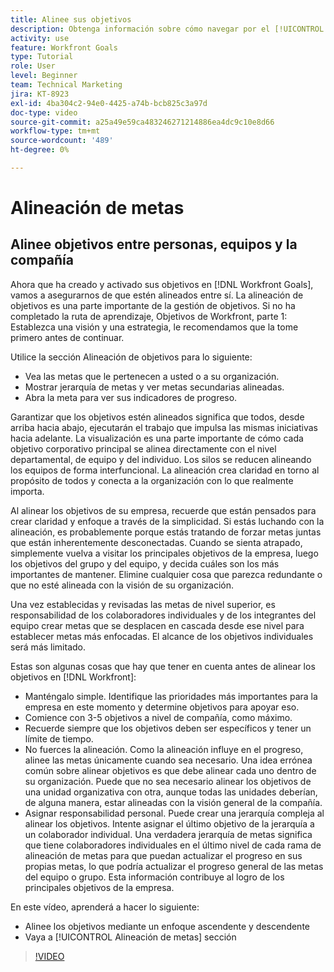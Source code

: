 ```yaml
---
title: Alinee sus objetivos
description: Obtenga información sobre cómo navegar por el [!UICONTROL Alineación de metas] en [!DNL Goals].
activity: use
feature: Workfront Goals
type: Tutorial
role: User
level: Beginner
team: Technical Marketing
jira: KT-8923
exl-id: 4ba304c2-94e0-4425-a74b-bcb825c3a97d
doc-type: video
source-git-commit: a25a49e59ca483246271214886ea4dc9c10e8d66
workflow-type: tm+mt
source-wordcount: '489'
ht-degree: 0%

---
```


# Alineación de metas

## Alinee objetivos entre personas, equipos y la compañía

Ahora que ha creado y activado sus objetivos en [!DNL Workfront Goals], vamos a asegurarnos de que estén alineados entre sí. La alineación de objetivos es una parte importante de la gestión de objetivos. Si no ha completado la ruta de aprendizaje, Objetivos de Workfront, parte 1: Establezca una visión y una estrategia, le recomendamos que la tome primero antes de continuar.

<!--Insert link to LP 1, above -->

Utilice la sección Alineación de objetivos para lo siguiente:

* Vea las metas que le pertenecen a usted o a su organización.
* Mostrar jerarquía de metas y ver metas secundarias alineadas.
* Abra la meta para ver sus indicadores de progreso.

Garantizar que los objetivos estén alineados significa que todos, desde arriba hacia abajo, ejecutarán el trabajo que impulsa las mismas iniciativas hacia adelante. La visualización es una parte importante de cómo cada objetivo corporativo principal se alinea directamente con el nivel departamental, de equipo y del individuo. Los silos se reducen alineando los equipos de forma interfuncional. La alineación crea claridad en torno al propósito de todos y conecta a la organización con lo que realmente importa.

Al alinear los objetivos de su empresa, recuerde que están pensados para crear claridad y enfoque a través de la simplicidad. Si estás luchando con la alineación, es probablemente porque estás tratando de forzar metas juntas que están inherentemente desconectadas. Cuando se sienta atrapado, simplemente vuelva a visitar los principales objetivos de la empresa, luego los objetivos del grupo y del equipo, y decida cuáles son los más importantes de mantener. Elimine cualquier cosa que parezca redundante o que no esté alineada con la visión de su organización.

Una vez establecidas y revisadas las metas de nivel superior, es responsabilidad de los colaboradores individuales y de los integrantes del equipo crear metas que se desplacen en cascada desde ese nivel para establecer metas más enfocadas. El alcance de los objetivos individuales será más limitado.

<!-- Pro-tips graphic -->

Estas son algunas cosas que hay que tener en cuenta antes de alinear los objetivos en [!DNL Workfront]:

* Manténgalo simple. Identifique las prioridades más importantes para la empresa en este momento y determine objetivos para apoyar eso.
* Comience con 3-5 objetivos a nivel de compañía, como máximo.
* Recuerde siempre que los objetivos deben ser específicos y tener un límite de tiempo.
* No fuerces la alineación. Como la alineación influye en el progreso, alinee las metas únicamente cuando sea necesario. Una idea errónea común sobre alinear objetivos es que debe alinear cada uno dentro de su organización. Puede que no sea necesario alinear los objetivos de una unidad organizativa con otra, aunque todas las unidades deberían, de alguna manera, estar alineadas con la visión general de la compañía.
* Asignar responsabilidad personal. Puede crear una jerarquía compleja al alinear los objetivos. Intente asignar el último objetivo de la jerarquía a un colaborador individual. Una verdadera jerarquía de metas significa que tiene colaboradores individuales en el último nivel de cada rama de alineación de metas para que puedan actualizar el progreso en sus propias metas, lo que podría actualizar el progreso general de las metas del equipo o grupo. Esta información contribuye al logro de los principales objetivos de la empresa.

En este vídeo, aprenderá a hacer lo siguiente:

* Alinee los objetivos mediante un enfoque ascendente y descendente
* Vaya a [!UICONTROL Alineación de metas] sección

>[!VIDEO](https://video.tv.adobe.com/v/335195/?quality=12&learn=on)
